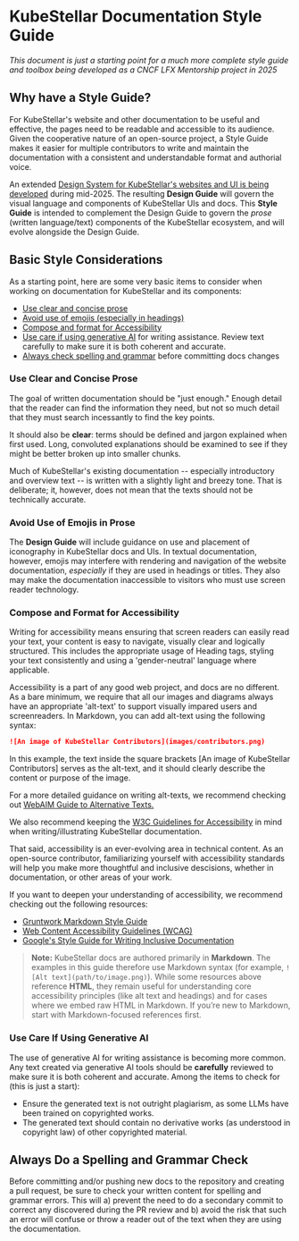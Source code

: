 # KubeStellar Documentation Style Guide

_This document is just a starting point for a much more complete style guide and toolbox being developed as a CNCF LFX Mentorship project in 2025_

## Why have a Style Guide?

For KubeStellar's website and other documentation to be useful and effective, the pages need to be readable and accessible to its audience. Given the cooperative nature of an open-source project, a Style Guide makes it easier for multiple contributors to write and maintain the documentation with a consistent and understandable format and authorial voice.

An extended [Design System for KubeStellar's websites and UI is being developed](https://github.com/kubestellar/ui/blob/dev/docs/design-progress.md) during mid-2025. The resulting **Design Guide** will govern the visual language and components of KubeStellar UIs and docs.
This **Style Guide** is intended to complement the Design Guide to govern the _prose_ (written language/text) components of the KubeStellar ecosystem, and will evolve alongside the Design Guide.

## Basic Style Considerations

As a starting point, here are some very basic items to consider when working on documentation for KubeStellar and its components:

- [Use clear and concise prose](#use-clear-and-concise-prose)
- [Avoid use of emojis (especially in headings)](#avoid-use-of-emojis-in-prose)
- [Compose and format for Accessibility](#compose-and-format-for-accessibility)
- [Use care if using generative AI](#use-care-if-using-generative-ai) for writing assistance. Review text carefully to make sure it is both coherent and accurate.
- [Always check spelling and grammar](#always-do-a-spelling-and-grammar-check) before committing docs changes

### Use Clear and Concise Prose

The goal of written documentation should be "just enough." Enough detail that the reader can find the information they need, but not so much detail that they must search incessantly to find the key points.

It should also be **clear**: terms should be defined and jargon explained when first used. Long, convoluted explanations should be examined to see if they might be better broken up into smaller chunks.

Much of KubeStellar's existing documentation -- especially introductory and overview text -- is written with a slightly light and breezy tone. That is deliberate; it, however, does not mean that the texts should not be technically accurate.

### Avoid Use of Emojis in Prose

The **Design Guide** will include guidance on use and placement of iconography in KubeStellar docs and UIs.
In textual documentation, however, emojis may interfere with rendering and navigation of the website documentation, _especially_ if they are used in headings or titles. They also may make the documentation inaccessible to visitors who must use screen reader technology.

### Compose and Format for Accessibility

Writing for accessibility means ensuring that screen readers can easily read your text, your content is easy to navigate, visually clear and logically structured. This includes the appropriate usage of Heading tags, styling your text consistently and using a 'gender-neutral' language where applicable.

Accessibility is a part of any good web project, and docs are no different. As a bare minimum, we require that all our images and diagrams always have an appropriate 'alt-text' to support visually impared users and screenreaders. In Markdown, you can add alt-text using the following syntax:

```markdown
![An image of KubeStellar Contributors](images/contributors.png)
```

In this example, the text inside the square brackets [An image of KubeStellar Contributors] serves as the alt-text, and it should clearly describe the content or purpose of the image.

For a more detailed guidance on writing alt-texts, we recommend checking out [WebAIM Guide to Alternative Texts.](https://webaim.org/techniques/alttext/)

We also recommend keeping the [W3C Guidelines for Accessibility](https://www.w3.org/TR/WCAG21/) in mind when writing/illustrating KubeStellar documentation.

That said, accessibility is an ever-evolving area in technical content. As an open-source contributor, familiarizing yourself with accessibility standards will help you make more thoughtful and inclusive descisions, whether in documentation, or other areas of your work.

If you want to deepen your understanding of accessibility, we recommend checking out the following resources:

- [Gruntwork Markdown Style Guide](https://docs.gruntwork.io/guides/style/markdown-style-guide/)
- [Web Content Accessibility Guidelines (WCAG)](https://www.w3.org/WAI/standards-guidelines/wcag/)
- [Google's Style Guide for Writing Inclusive Documentation](https://developers.google.com/style/inclusive-documentation)

>**Note:** KubeStellar docs are authored primarily in **Markdown**. The examples in this guide therefore use Markdown syntax (for example, `![Alt text](path/to/image.png)`).
>While some resources above reference **HTML**, they remain useful for understanding core accessibility principles (like alt text and headings) and for cases where we embed raw HTML in Markdown. If you’re new to Markdown, start with Markdown-focused references first.

### Use Care If Using Generative AI

The use of generative AI for writing assistance is becoming more common. Any text created via generative AI tools should be **carefully** reviewed to make sure it is both coherent and accurate. Among the items to check for (this is just a start):

- Ensure the generated text is not outright plagiarism, as some LLMs have been trained on copyrighted works.
- The generated text should contain no derivative works (as understood in copyright law) of other copyrighted material.

## Always Do a Spelling and Grammar Check

Before committing and/or pushing new docs to the repository and creating a pull request, be sure to check your written content for spelling and grammar errors. This will a) prevent the need to do a secondary commit to correct any discovered during the PR review and b) avoid the risk that such an error will confuse or throw a reader out of the text when they are using the documentation.